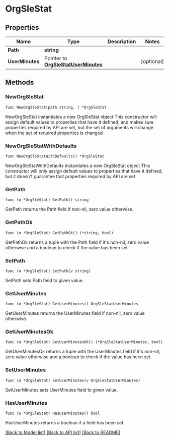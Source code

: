 # OrgSleStat

## Properties

Name | Type | Description | Notes
------------ | ------------- | ------------- | -------------
**Path** | **string** |  | 
**UserMinutes** | Pointer to [**OrgSleStatUserMinutes**](OrgSleStatUserMinutes.md) |  | [optional] 

## Methods

### NewOrgSleStat

`func NewOrgSleStat(path string, ) *OrgSleStat`

NewOrgSleStat instantiates a new OrgSleStat object
This constructor will assign default values to properties that have it defined,
and makes sure properties required by API are set, but the set of arguments
will change when the set of required properties is changed

### NewOrgSleStatWithDefaults

`func NewOrgSleStatWithDefaults() *OrgSleStat`

NewOrgSleStatWithDefaults instantiates a new OrgSleStat object
This constructor will only assign default values to properties that have it defined,
but it doesn't guarantee that properties required by API are set

### GetPath

`func (o *OrgSleStat) GetPath() string`

GetPath returns the Path field if non-nil, zero value otherwise.

### GetPathOk

`func (o *OrgSleStat) GetPathOk() (*string, bool)`

GetPathOk returns a tuple with the Path field if it's non-nil, zero value otherwise
and a boolean to check if the value has been set.

### SetPath

`func (o *OrgSleStat) SetPath(v string)`

SetPath sets Path field to given value.


### GetUserMinutes

`func (o *OrgSleStat) GetUserMinutes() OrgSleStatUserMinutes`

GetUserMinutes returns the UserMinutes field if non-nil, zero value otherwise.

### GetUserMinutesOk

`func (o *OrgSleStat) GetUserMinutesOk() (*OrgSleStatUserMinutes, bool)`

GetUserMinutesOk returns a tuple with the UserMinutes field if it's non-nil, zero value otherwise
and a boolean to check if the value has been set.

### SetUserMinutes

`func (o *OrgSleStat) SetUserMinutes(v OrgSleStatUserMinutes)`

SetUserMinutes sets UserMinutes field to given value.

### HasUserMinutes

`func (o *OrgSleStat) HasUserMinutes() bool`

HasUserMinutes returns a boolean if a field has been set.


[[Back to Model list]](../README.md#documentation-for-models) [[Back to API list]](../README.md#documentation-for-api-endpoints) [[Back to README]](../README.md)


